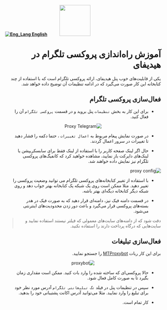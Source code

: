 [**![Eng_Lang](https://user-images.githubusercontent.com/125398461/229074810-599bd7f9-0bc1-44a9-b76e-90bf7e182314.png) English**](https://github.com/hiddify/hiddify-config/wiki/How-to-set-up-Telegram-proxy-on-Hiddify)&nbsp;&nbsp;&nbsp;&nbsp;&nbsp;&nbsp;&nbsp;&nbsp;&nbsp;&nbsp;<a href="https://github.com/hiddify/hiddify-config/wiki/%D9%87%D9%85%D9%87-%D8%A2%D9%85%D9%88%D8%B2%D8%B4%E2%80%8C%D9%87%D8%A7-%D9%88-%D9%88%DB%8C%D8%AF%D8%A6%D9%88%D9%87%D8%A7"><img width="100" src="https://github.com/hiddify/hiddify-config/assets/125398461/3704cd84-eee6-4c45-abe7-3c02936bbebb" /></a>

<div dir="rtl">

# آموزش راه‌اندازی پروکسی تلگرام در هیدیفای
یکی از قابلیت‌های خوب پنل هیدیفای، ارائه پروکسی تلگرام است که با استفاده از چند کتابخانه این کار صورت می‌گیرد که در ادامه تنظیمات آن توضیح داده خواهد شد.

## فعال‌سازی پروکسی تلگرام
* برای این کار به بخش `تنظیمات` پنل بروید و در قسمت `پروکسی تلگرام` آن را فعال کنید.

<div align=center>

![Proxy Telegram](https://github.com/hiddify/hiddify-config/assets/125398461/0fc17e1d-a5d2-4117-969e-60223439fad0)

</div>

* در صورت نمایش پیغام مربوط به `اعمال تغییرات` ، حتما دکمه را فشار دهید تا تغییرات در سرور اعمال گردند.

* حال اگر لینک صفحه کاربر را با استفاده از لینک فقط برای سابسکریپشن یا لینک‌های دایرکت باز نمایید، مشاهده خواهید کرد که کانفیگ‌های پروکسی تلگرام نیز نمایش داده خواهند شد.

![proxy config](https://github.com/hiddify/hiddify-config/assets/125398461/5793b126-d29a-44b8-b720-af65bbacd79d)

* با استفاده از تغییر کتابخانه‌های پروکسی تلگرام می توانید وضعیت پروکسی را تغییر دهید. مثلا ممکن است روی یک شبکه یک کتابخانه بهتر جواب دهد و روی شبکه دیگر کتابخانه دیگه‌ای بهتر باشه.

* در قسمت دامنه فیک نیز، دامنه‌ای قرار دهید که به صورت فیک در هدر بسته‌های پروکسی قرار می‌گیرد و باعث دور زدن محدودیت‌های اینترنتی می‌شود. 

> دقت شود که از دامنه‌های سایت‌های معمولی که فیلتر نیستند استفاده نمایید و سایت‌هایی که درگاه پرداخت دارند را استفاده نکنید.

## فعال‌سازی تبلیغات
برای این کار ربات [MTProxybot](https://t.me/MTProxybot) را جستجو نمایید.

<div align=center>

![proxybot](https://github.com/hiddify/hiddify-config/assets/125398461/3fed75f8-0580-469a-a306-e01d385ee6ec)

</div>

* حالا پروکسی‌ای که ساخته شده را وارد بات کنید. ممکن است مقداری زمان بگیرد تا به صورت کامل فعال شود.

* سپس در تنظیمات پنل در فیلد `تگ تبلیغانتی تلگرام` آدرس مورد نظر خود برای تبلیغ را وارد نمایید. مثلا می‌توانید آدرس اکانت پشتیبانی خود را بدهید.

* کار تمام است.
